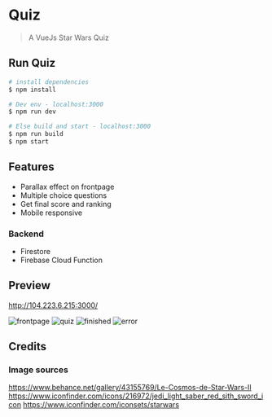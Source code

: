 # Quiz

> A VueJs Star Wars Quiz

## Run Quiz

``` bash
# install dependencies
$ npm install

# Dev env - localhost:3000
$ npm run dev

# Else build and start - localhost:3000
$ npm run build
$ npm start

```

## Features

- Parallax effect on frontpage
- Multiple choice questions
- Get final score and ranking
- Mobile responsive

### Backend

- Firestore
- Firebase Cloud Function

## Preview

http://104.223.6.215:3000/

![frontpage](https://i.imgur.com/dPz6P6d.jpg)
![quiz](https://i.imgur.com/Znzn9m3.png)
![finished](https://i.imgur.com/YlXHFpw.png)
![error](https://i.imgur.com/ddlnixJ.png)

## Credits

### Image sources

https://www.behance.net/gallery/43155769/Le-Cosmos-de-Star-Wars-II
https://www.iconfinder.com/icons/216972/jedi_light_saber_red_sith_sword_icon
https://www.iconfinder.com/iconsets/starwars

